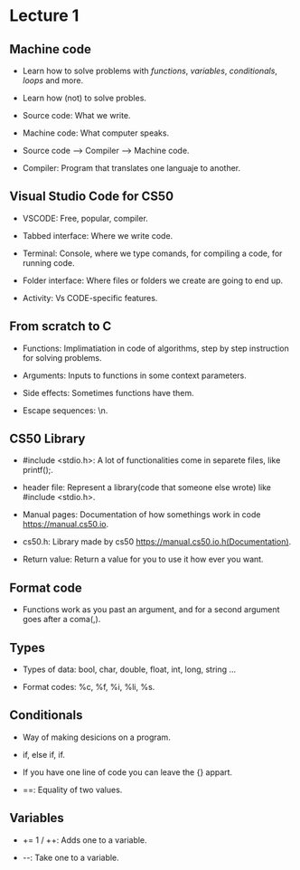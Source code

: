 # Lecture 1

## Machine code

- Learn how to solve problems with *functions*, *variables*, *conditionals*,
  *loops* and more.

- Learn how (not) to solve probles.

- Source code: What we write.

- Machine code: What computer speaks.

- Source code --> Compiler --> Machine code.

- Compiler: Program that translates one languaje to another.

## Visual Studio Code for CS50

- VSCODE: Free, popular, compiler.

- Tabbed interface: Where we write code.

- Terminal: Console, where we type comands, for compiling a code, for running code.

- Folder interface: Where files or folders we create are going to end up.

- Activity: Vs CODE-specific features.

## From scratch to C

- Functions: Implimatiation in code of algorithms, step by step instruction
  for solving problems.

- Arguments: Inputs to functions in some context parameters.

- Side effects: Sometimes functions have them.

- Escape sequences: \n.

## CS50 Library

- #include <stdio.h>: A lot of functionalities come in separete files,
like printf();.

- header file: Represent a library(code that someone else wrote) 
like #include <stdio.h>.

- Manual pages: Documentation of how somethings work in code https://manual.cs50.io.

- cs50.h: Library made by cs50 https://manual.cs50.io.h(Documentation).

- Return value: Return a value for you to use it how ever you want.

## Format code

- Functions work as you past an argument, and for a second argument 
goes after a coma(,).

## Types

- Types of data: bool, char, double, float, int, long, string ...

- Format codes: %c, %f, %i, %li, %s.

## Conditionals

- Way of making desicions on a program.

- if, else if, if.

- If you have one line of code you can leave the {} appart.

- ==: Equality of two values.

## Variables 

- += 1 / ++: Adds one to a variable.

- --: Take one to a variable.
